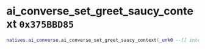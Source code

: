 # ai_converse_set_greet_saucy_context `0x375BBD85`

```lua
natives.ai_converse.ai_converse_set_greet_saucy_context(_unk0 --[[ integer ]])
```